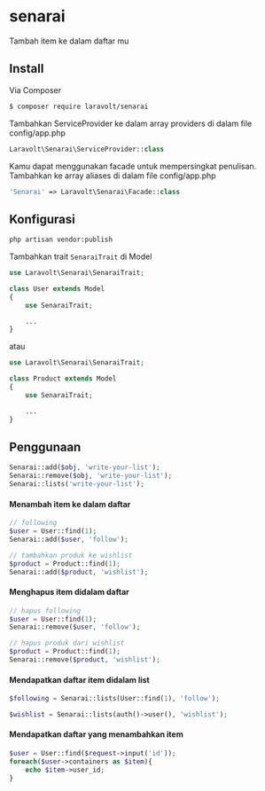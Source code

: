 # senarai

Tambah item ke dalam daftar mu

## Install

Via Composer

``` bash
$ composer require laravolt/senarai
```

Tambahkan ServiceProvider ke dalam array providers di dalam file config/app.php

``` php
Laravolt\Senarai\ServiceProvider::class
```

Kamu dapat menggunakan facade untuk mempersingkat penulisan. Tambahkan ke array aliases di dalam file config/app.php

``` php
'Senarai' => Laravolt\Senarai\Facade::class
```

## Konfigurasi

``` bash
php artisan vendor:publish
```

Tambahkan trait `SenaraiTrait` di Model

``` php
use Laravolt\Senarai\SenaraiTrait;

class User extends Model
{
    use SenaraiTrait;

    ...
}
```

atau

``` php
use Laravolt\Senarai\SenaraiTrait;

class Product extends Model
{
    use SenaraiTrait;

    ...
}
```

## Penggunaan

``` php
Senarai::add($obj, 'write-your-list');
Senarai::remove($obj, 'write-your-list');
Senarai::lists('write-your-list');
```

#### Menambah item ke dalam daftar

``` php
// following
$user = User::find(1);
Senarai::add($user, 'follow');

// tambahkan produk ke wishlist
$product = Product::find(1);
Senarai::add($product, 'wishlist');
```

#### Menghapus item didalam daftar

``` php
// hapus following
$user = User::find(1);
Senarai::remove($user, 'follow');

// hapus produk dari wishlist
$product = Product::find(1);
Senarai::remove($product, 'wishlist');
```

#### Mendapatkan daftar item didalam list

``` php
$following = Senarai::lists(User::find(1), 'follow');

$wishlist = Senarai::lists(auth()->user(), 'wishlist');
```

#### Mendapatkan daftar yang menambahkan item

``` php
$user = User::find($request->input('id'));
foreach($user->containers as $item){
    echo $item->user_id;
}
```
